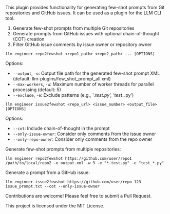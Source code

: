 

This plugin provides functionality for generating few-shot prompts from Git repositories and GitHub issues. It can be used as a plugin for the LLM CLI tool.



1. Generate few-shot prompts from multiple Git repositories
2. Generate prompts from GitHub issues with optional chain-of-thought (COT) creation
3. Filter GitHub issue comments by issue owner or repository owner





```
llm engineer repo2fewshot <repo1_path> <repo2_path> ... [OPTIONS]
```

Options:
- `--output`, `-o`: Output file path for the generated few-shot prompt XML (default: llm-plugins/few_shot_prompt_all.xml)
- `--max-workers`, `-w`: Maximum number of worker threads for parallel processing (default: 5)
- `--exclude`, `-e`: Exclude patterns (e.g., '*.test.py', 'test_*.py')



```
llm engineer issue2fewshot <repo_url> <issue_number> <output_file> [OPTIONS]
```

Options:
- `--cot`: Include chain-of-thought in the prompt
- `--only-issue-owner`: Consider only comments from the issue owner
- `--only-repo-owner`: Consider only comments from the repo owner



Generate few-shot prompts from multiple repositories:
```
llm engineer repo2fewshot https://github.com/user/repo1 /path/to/local/repo2 -o output.xml -w 3 -e "*.test.py" -e "test_*.py"
```

Generate a prompt from a GitHub issue:
```
llm engineer issue2fewshot https://github.com/user/repo 123 issue_prompt.txt --cot --only-issue-owner
```



Contributions are welcome! Please feel free to submit a Pull Request.



This project is licensed under the MIT License.
